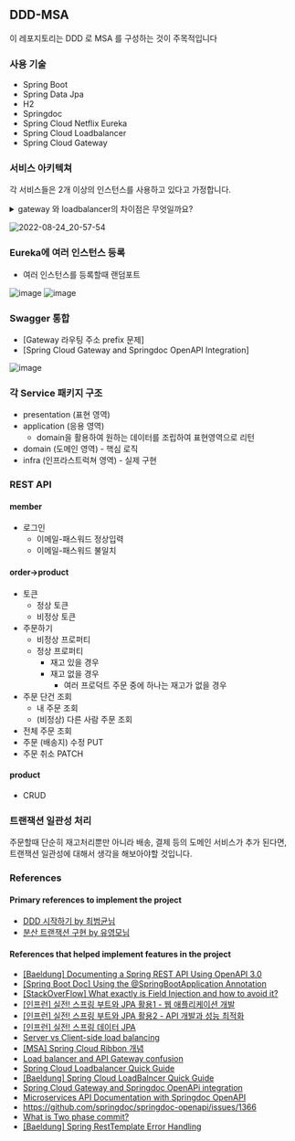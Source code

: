 ## DDD-MSA

이 레포지토리는 DDD 로 MSA 를 구성하는 것이 주목적입니다

### 사용 기술

- Spring Boot
- Spring Data Jpa
- H2
- Springdoc
- Spring Cloud Netflix Eureka
- Spring Cloud Loadbalancer
- Spring Cloud Gateway

### 서비스 아키텍쳐

각 서비스들은 2개 이상의 인스턴스를 사용하고 있다고 가정합니다.

<details>
  <summary>gateway 와 loadbalancer의 차이점은 무엇일까요?</summary>
  <img src="https://user-images.githubusercontent.com/59721293/186630267-acc8e24b-9994-4f57-96f5-b1a54c678a99.png">
<ul>
<li>
 게이트웨이 같은 경우 api 전처리 작업이 가능
</li>
<li>
 로드밸런서 같은 경우 기능 제공을 하는 것이 아니라 protocol or socket 레벨에서 트래픽을 분산작업을한다
</li>
</ul>
Reference: 
<a herf="https://stackoverflow.com/questions/61174839/load-balancer-and-api-gateway-confusion">https://stackoverflow.com/questions/61174839/load-balancer-and-api-gateway-confusion</a>

</details>

![2022-08-24_20-57-54](https://user-images.githubusercontent.com/59721293/186412746-961c76cc-813b-4832-a655-b5c76f772785.jpg)

### Eureka에 여러 인스턴스 등록

- 여러 인스턴스를 등록할때 랜덤포트

![image](https://user-images.githubusercontent.com/59721293/186801649-04cf33be-64f0-4c8a-839f-33266b5eb087.png)
![image](https://user-images.githubusercontent.com/59721293/186801663-409b1937-a2b5-4661-bb5c-d0b61fa6633a.png)

### Swagger 통합

- [Gateway 라우팅 주소 prefix 문제]
- [Spring Cloud Gateway and Springdoc OpenAPI Integration]

![image](https://user-images.githubusercontent.com/59721293/186801724-f49a3ab3-7399-4008-96f6-c3721056c88a.png)

### 각 Service 패키지 구조

- presentation (표현 영역)
- application (응용 영역)
  - domain을 활용하여 원하는 데이터를 조립하여 표현영역으로 리턴
- domain (도메인 영역) - 핵심 로직
- infra (인프라스트럭쳐 영역) - 실제 구현

### REST API

#### member

- 로그인
  - 이메일-패스워드 정상입력
  - 이메일-패스워드 불일치

#### order->product

- 토큰
  - 정상 토큰
  - 비정상 토큰
- 주문하기
  - 비정상 프로퍼티
  - 정상 프로퍼티
    - 재고 있을 경우
    - 재고 없을 경우
      - 여러 프로덕트 주문 중에 하나는 재고가 없을 경우
- 주문 단건 조회
  - 내 주문 조회
  - (비정상) 다른 사람 주문 조회
- 전체 주문 조회
- 주문 (배송지) 수정 PUT
- 주문 취소 PATCH

#### product

- CRUD

### 트랜잭션 일관성 처리

주문할때 단순히 재고처리뿐만 아니라 배송, 결제 등의 도메인 서비스가 추가 된다면,  
트랜잭션 일관성에 대해서 생각을 해보아야할 것입니다.

### References

#### Primary references to implement the project

- [DDD 시작하기 by 최범균님](http://www.yes24.com/Product/Goods/108431347)
- [분산 트랜잭션 구현 by 유영모님](https://www.popit.kr/rest-%EA%B8%B0%EB%B0%98%EC%9D%98-%EA%B0%84%EB%8B%A8%ED%95%9C-%EB%B6%84%EC%82%B0-%ED%8A%B8%EB%9E%9C%EC%9E%AD%EC%85%98-%EA%B5%AC%ED%98%84-1%ED%8E%B8/)

#### References that helped implement features in the project

- [[Baeldung] Documenting a Spring REST API Using OpenAPI 3.0](https://www.baeldung.com/spring-rest-openapi-documentation)
- [[Spring Boot Doc] Using the @SpringBootApplication Annotation](https://docs.spring.io/spring-boot/docs/current/reference/htmlsingle/#using.using-the-springbootapplication-annotation)
- [[StackOverFlow] What exactly is Field Injection and how to avoid it?](https://stackoverflow.com/questions/39890849/what-exactly-is-field-injection-and-how-to-avoid-it)
- [[인프런] 실전! 스프링 부트와 JPA 활용1 - 웹 애플리케이션 개발](https://www.inflearn.com/course/%EC%8A%A4%ED%94%84%EB%A7%81%EB%B6%80%ED%8A%B8-JPA-%ED%99%9C%EC%9A%A9-1/dashboard)
- [[인프런] 실전! 스프링 부트와 JPA 활용2 - API 개발과 성능 최적화](https://www.inflearn.com/course/%EC%8A%A4%ED%94%84%EB%A7%81%EB%B6%80%ED%8A%B8-JPA-API%EA%B0%9C%EB%B0%9C-%EC%84%B1%EB%8A%A5%EC%B5%9C%EC%A0%81%ED%99%94/dashboard)
- [[인프런] 실전! 스프링 데이터 JPA](https://www.inflearn.com/course/%EC%8A%A4%ED%94%84%EB%A7%81-%EB%8D%B0%EC%9D%B4%ED%84%B0-JPA-%EC%8B%A4%EC%A0%84/dashboard)
- [Server vs Client-side load balancing](https://www.linkedin.com/pulse/server-vs-client-side-load-balancing-ramit-sharma/)
- [[MSA] Spring Cloud Ribbon 개념](https://sabarada.tistory.com/54)
- [Load balancer and API Gateway confusion](https://stackoverflow.com/questions/61174839/load-balancer-and-api-gateway-confusion)
- [Spring Cloud Loadbalancer Quick Guide](https://spring.io/guides/gs/spring-cloud-loadbalancer/)
- [[Baeldung] Spring Cloud LoadBalncer Quick Guide](https://www.baeldung.com/spring-cloud-load-balancer)
- [Spring Cloud Gateway and Springdoc OpenAPi integration](https://stackoverflow.com/questions/66953605/spring-cloud-gateway-and-springdoc-openapi-integration)
- [Microservices API Documentation with Springdoc OpenAPI](https://piotrminkowski.com/2020/02/20/microservices-api-documentation-with-springdoc-openapi/)
- https://github.com/springdoc/springdoc-openapi/issues/1366
- [What is Two phase commit?](https://dongwooklee96.github.io/post/2021/03/26/two-phase-commit-%EC%9D%B4%EB%9E%80/)
- [[Baeldung] Spring RestTemplate Error Handling](https://www.baeldung.com/spring-rest-template-error-handling)
